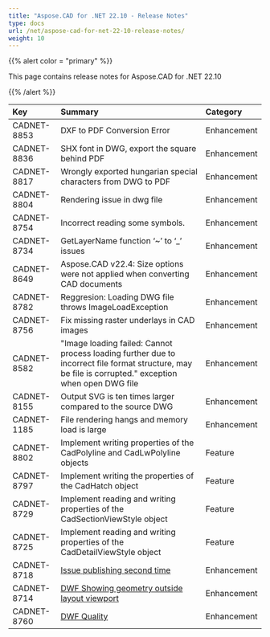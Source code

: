 ```yaml
---
title: "Aspose.CAD for .NET 22.10 - Release Notes"
type: docs
url: /net/aspose-cad-for-net-22-10-release-notes/
weight: 10
---
```


{{% alert color = "primary" %}}

This page contains release notes for Aspose.CAD for .NET 22.10

{{% /alert %}}


|**Key**|**Summary**|**Category**|
| :- | :- | :- |
| CADNET-8853 | DXF to PDF Conversion Error  | Enhancement |
| CADNET-8836 | SHX font in DWG, export the square behind PDF | Enhancement |
| CADNET-8817 | Wrongly exported hungarian special characters from DWG to PDF | Enhancement |
| CADNET-8804 | Rendering issue in dwg file | Enhancement |
| CADNET-8754 | Incorrect reading some symbols. | Enhancement |
| CADNET-8734 | GetLayerName function ‘~’ to ‘_’ issues | Enhancement |
| CADNET-8649 | Aspose.CAD v22.4: Size options were not applied when converting CAD documents | Enhancement |
| CADNET-8782 | Reggresion: Loading DWG file throws ImageLoadException | Enhancement |
| CADNET-8756 | Fix missing raster underlays in CAD images | Enhancement |
| CADNET-8582 | "Image loading failed: Cannot process loading further due to incorrect file format structure, may be file is corrupted." exception when open DWG file | Enhancement |
| CADNET-8155 | Output SVG is ten times larger compared to the source DWG | Enhancement |
| CADNET-1185 | File rendering hangs and memory load is large | Enhancement |
| CADNET-8802 | Implement writing properties of the CadPolyline and CadLwPolyline objects | Feature |
| CADNET-8797 | Implement writing the properties of the CadHatch object | Feature |
| CADNET-8729 | Implement reading and writing properties of the CadSectionViewStyle object | Feature |
| CADNET-8725 | Implement reading and writing properties of the CadDetailViewStyle object | Feature |
| CADNET-8718 | [Issue publishing second time](https://forum.aspose.com/t/issue-publishing-second-time/249129) | Enhancement |
| CADNET-8714 | [DWF Showing geometry outside layout viewport](https://forum.aspose.com/t/dwf-showing-geometry-outside-layout-viewport/249045) | Enhancement |
| CADNET-8760 | [DWF Quality](https://forum.aspose.com/t/dwf-quality/250921) | Enhancement |
